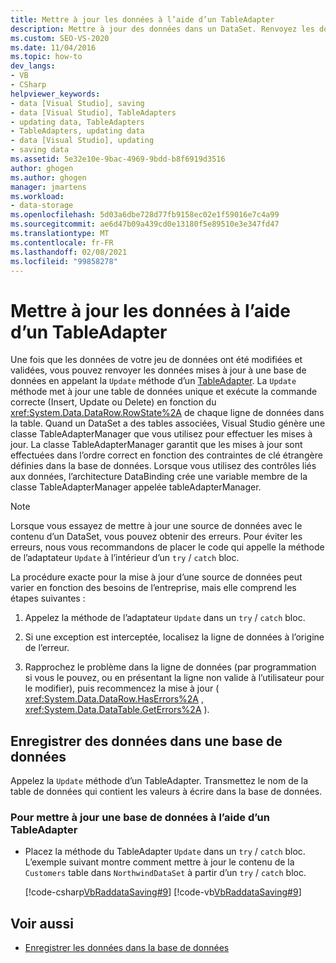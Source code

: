 ```yaml
---
title: Mettre à jour les données à l’aide d’un TableAdapter
description: Mettre à jour des données dans un DataSet. Renvoyez les données à la base de données en appelant la méthode Update d’un TableAdapter.
ms.custom: SEO-VS-2020
ms.date: 11/04/2016
ms.topic: how-to
dev_langs:
- VB
- CSharp
helpviewer_keywords:
- data [Visual Studio], saving
- data [Visual Studio], TableAdapters
- updating data, TableAdapters
- TableAdapters, updating data
- data [Visual Studio], updating
- saving data
ms.assetid: 5e32e10e-9bac-4969-9bdd-b8f6919d3516
author: ghogen
ms.author: ghogen
manager: jmartens
ms.workload:
- data-storage
ms.openlocfilehash: 5d03a6dbe728d77fb9158ec02e1f59016e7c4a99
ms.sourcegitcommit: ae6d47b09a439cd0e13180f5e89510e3e347fd47
ms.translationtype: MT
ms.contentlocale: fr-FR
ms.lasthandoff: 02/08/2021
ms.locfileid: "99858278"
---
```

# <a name="update-data-by-using-a-tableadapter"></a>Mettre à jour les données à l’aide d’un TableAdapter

Une fois que les données de votre jeu de données ont été modifiées et validées, vous pouvez renvoyer les données mises à jour à une base de données en appelant la `Update` méthode d’un [TableAdapter](../data-tools/create-and-configure-tableadapters.md). La `Update` méthode met à jour une table de données unique et exécute la commande correcte (Insert, Update ou Delete) en fonction du <xref:System.Data.DataRow.RowState%2A> de chaque ligne de données dans la table. Quand un DataSet a des tables associées, Visual Studio génère une classe TableAdapterManager que vous utilisez pour effectuer les mises à jour. La classe TableAdapterManager garantit que les mises à jour sont effectuées dans l’ordre correct en fonction des contraintes de clé étrangère définies dans la base de données. Lorsque vous utilisez des contrôles liés aux données, l’architecture DataBinding crée une variable membre de la classe TableAdapterManager appelée tableAdapterManager.

> [!NOTE]
> Lorsque vous essayez de mettre à jour une source de données avec le contenu d’un DataSet, vous pouvez obtenir des erreurs. Pour éviter les erreurs, nous vous recommandons de placer le code qui appelle la méthode de l’adaptateur `Update` à l’intérieur d’un `try` / `catch` bloc.

La procédure exacte pour la mise à jour d’une source de données peut varier en fonction des besoins de l’entreprise, mais elle comprend les étapes suivantes :

1. Appelez la méthode de l’adaptateur `Update` dans un `try` / `catch` bloc.

2. Si une exception est interceptée, localisez la ligne de données à l’origine de l’erreur.

3. Rapprochez le problème dans la ligne de données (par programmation si vous le pouvez, ou en présentant la ligne non valide à l’utilisateur pour le modifier), puis recommencez la mise à jour ( <xref:System.Data.DataRow.HasErrors%2A> , <xref:System.Data.DataTable.GetErrors%2A> ).

## <a name="save-data-to-a-database"></a>Enregistrer des données dans une base de données

Appelez la `Update` méthode d’un TableAdapter. Transmettez le nom de la table de données qui contient les valeurs à écrire dans la base de données.

### <a name="to-update-a-database-by-using-a-tableadapter"></a>Pour mettre à jour une base de données à l’aide d’un TableAdapter

- Placez la méthode du TableAdapter `Update` dans un `try` / `catch` bloc. L’exemple suivant montre comment mettre à jour le contenu de la `Customers` table dans `NorthwindDataSet` à partir d’un `try` / `catch` bloc.

     [!code-csharp[VbRaddataSaving#9](../data-tools/codesnippet/CSharp/update-data-by-using-a-tableadapter_1.cs)]
     [!code-vb[VbRaddataSaving#9](../data-tools/codesnippet/VisualBasic/update-data-by-using-a-tableadapter_1.vb)]

## <a name="see-also"></a>Voir aussi

- [Enregistrer les données dans la base de données](../data-tools/save-data-back-to-the-database.md)
